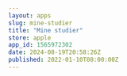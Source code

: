 ```yaml
---
layout: apps
slug: mine-studier
title: "Mine studier"
store: apple
app_id: 1565972302
date: 2024-08-19T20:58:26Z
published: 2022-01-10T08:00:00Z
---
```

